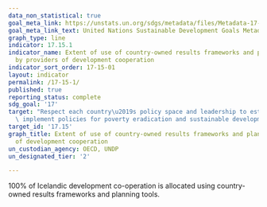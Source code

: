 ```yaml
---
data_non_statistical: true
goal_meta_link: https://unstats.un.org/sdgs/metadata/files/Metadata-17-15-01.pdf
goal_meta_link_text: United Nations Sustainable Development Goals Metadata (pdf 468kB)
graph_type: line
indicator: 17.15.1
indicator_name: Extent of use of country-owned results frameworks and planning tools
  by providers of development cooperation
indicator_sort_order: 17-15-01
layout: indicator
permalink: /17-15-1/
published: true
reporting_status: complete
sdg_goal: '17'
target: "Respect each country\u2019s policy space and leadership to establish and\
  \ implement policies for poverty eradication and sustainable development"
target_id: '17.15'
graph_title: Extent of use of country-owned results frameworks and planning tools by providers
  of development cooperation
un_custodian_agency: OECD, UNDP
un_designated_tier: '2'

---
```


100% of Icelandic development co-operation is allocated using country-owned results frameworks and planning tools.
